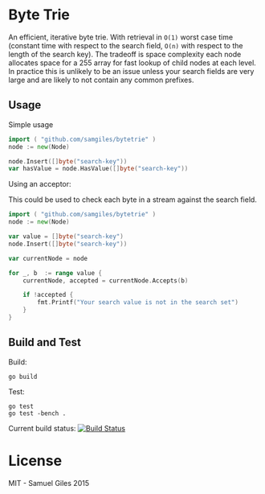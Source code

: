 # Byte Trie

An efficient, iterative byte trie. With retrieval in `O(1)` worst case time
(constant time with respect to the search field, `O(n)` with respect to the
length of the search key).  The tradeoff is space complexity each node
allocates space for a 255 array for fast lookup of child nodes at each level.
In practice this is unlikely to be an issue unless your search fields are very
large and are likely to not contain any common prefixes.

## Usage

Simple usage

```GO
import ( "github.com/samgiles/bytetrie" )
node := new(Node)

node.Insert([]byte("search-key"))
var hasValue = node.HasValue([]byte("search-key"))
```

Using an acceptor:

This could be used to check each byte in a stream against the search field.

```GO
import ( "github.com/samgiles/bytetrie" )
node := new(Node)

var value = []byte("search-key")
node.Insert([]byte("search-key"))

var currentNode = node

for _, b  := range value {
	currentNode, accepted = currentNode.Accepts(b)

	if !accepted {
		fmt.Printf("Your search value is not in the search set")
	}
}
```

## Build and Test

Build:
```SHELL
go build
```

Test:
```SHELL
go test
go test -bench .
```

Current build status: [![Build Status](https://travis-ci.org/samgiles/bytetrie.svg?branch=master)](https://travis-ci.org/samgiles/bytetrie)


# License

MIT - Samuel Giles 2015
